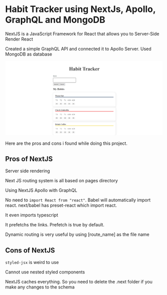 # Habit Tracker using NextJs, Apollo, GraphQL and MongoDB

NextJS is a JavaScript Framework for React that allows you to Server-Side Render React


Created a simple GraphQL API and connected it to Apollo Server. Used MongoDB as database

![habit_tracker_img](https://github.com/rajakrishna/NextJS-Habit-Tracker/blob/master/files/habit_tracker.png)


Here are the pros and cons i found while doing this project.

## Pros of NextJS

Server side rendering

Next JS routing system is all based on pages directory

Using NextJS Apollo with GraphQL

No need to `import React from "react"`. Babel will automatically import react. next/babel has preset-react which import react.

It even imports typescript

It prefetchs the links. Prefetch is true by default.

Dynamic routing is very useful by using [route_name] as the file name

## Cons of NextJS

`styled-jsx` is weird to use

Cannot use nested styled components

NextJS caches everything. So you need to delete the .next folder if you make any changes to the schema
